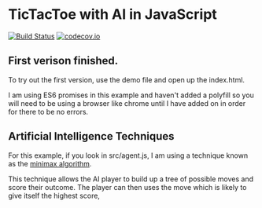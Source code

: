 TicTacToe with AI in JavaScript
==

[![Build Status](https://travis-ci.org/danjford/TicTacToejs.svg?branch=master)](https://travis-ci.org/danjford/TicTacToejs)
[![codecov.io](https://codecov.io/github/danjford/TicTacToejs/coverage.svg?branch=master)](https://codecov.io/github/danjford/TicTacToejs?branch=master)

## First verison finished.

To try out the first version, use the demo file and open up the index.html.

I am using ES6 promises in this example and haven't added a polyfill so you will need to be using
a browser like chrome until I have added on in order for there to be no errors.

## Artificial Intelligence Techniques

For this example, if you look in src/agent.js, I am using a technique known as the [minimax algorithm](https://en.wikipedia.org/wiki/Minimax).

This technique allows the AI player to build up a tree of possible moves and score their outcome. The player can then uses the move which is likely
to give itself the highest score,
